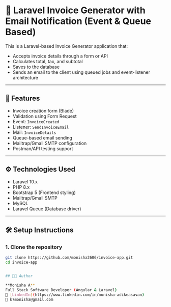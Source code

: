 # 🧾 Laravel Invoice Generator with Email Notification (Event & Queue Based)

This is a Laravel-based Invoice Generator application that:
- Accepts invoice details through a form or API
- Calculates total, tax, and subtotal
- Saves to the database
- Sends an email to the client using queued jobs and event-listener architecture

---

## 🚀 Features

- Invoice creation form (Blade)
- Validation using Form Request
- Event: `InvoiceCreated`
- Listener: `SendInvoiceEmail`
- Mail: `InvoiceDetails`
- Queue-based email sending
- Mailtrap/Gmail SMTP configuration
- Postman/API testing support

---

## ⚙️ Technologies Used

- Laravel 10.x
- PHP 8.x
- Bootstrap 5 (Frontend styling)
- Mailtrap/Gmail SMTP
- MySQL
- Laravel Queue (Database driver)

---

## 🛠️ Setup Instructions

### 1. Clone the repository

```bash
git clone https://github.com/monisha2606/invoice-app.git
cd invoice-app


## 👩‍💻 Author

**Monisha A**  
Full Stack Software Developer (Angular & Laravel)  
🔗 [LinkedIn](https://www.linkedin.com/in/monisha-adikeasavan)
📧 k7monisha@gmail.com
